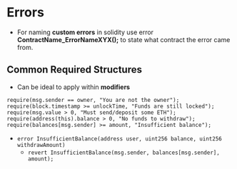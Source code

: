 # Errors

- For naming **custom errors** in solidity use error **ContractName_ErrorNameXYX();** to state what contract the error came from.

## Common Required Structures

- Can be ideal to apply within **modifiers**

```solidity
require(msg.sender == owner, "You are not the owner");
require(block.timestamp >= unlockTime, "Funds are still locked");
require(msg.value > 0, "Must send/deposit some ETH");
require(address(this).balance > 0, "No funds to withdraw");
require(balances[msg.sender] >= amount, "Insufficient balance");
```

- `error InsufficientBalance(address user, uint256 balance, uint256 withdrawAmount)`
  - `revert InsufficientBalance(msg.sender, balances[msg.sender], amount);`
